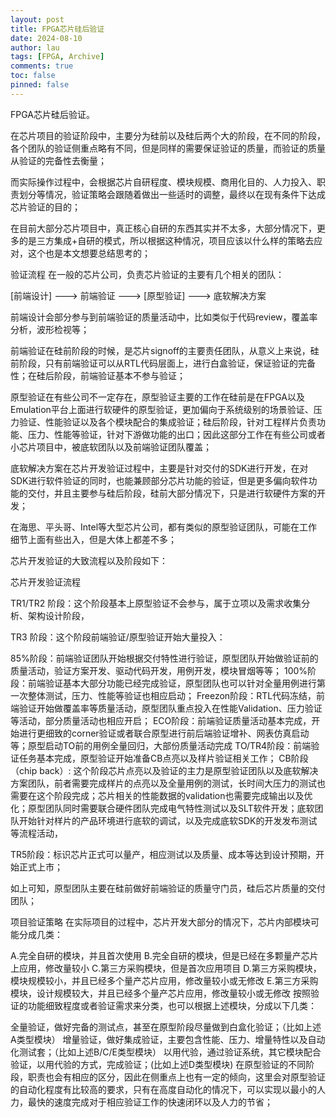 ```yaml
---
layout: post
title: FPGA芯片硅后验证
date: 2024-08-10
author: lau
tags: [FPGA, Archive]
comments: true
toc: false
pinned: false
---
```


FPGA芯片硅后验证。

<!-- more -->

在芯片项目的验证阶段中，主要分为硅前以及硅后两个大的阶段，在不同的阶段，各个团队的验证侧重点略有不同，但是同样的需要保证验证的质量，而验证的质量从验证的完备性去衡量；

而实际操作过程中，会根据芯片自研程度、模块规模、商用化目的、人力投入、职责划分等情况，验证策略会跟随着做出一些适时的调整，最终以在现有条件下达成芯片验证的目的；

在目前大部分芯片项目中，真正核心自研的东西其实并不太多，大部分情况下，更多的是三方集成+自研的模式，所以根据这种情况，项目应该以什么样的策略去应对，这个也是本文想要总结思考的；

验证流程
在一般的芯片公司，负责芯片验证的主要有几个相关的团队：

[前端设计] ---> 前端验证 ---> [原型验证] ---> 底软解决方案

前端设计会部分参与到前端验证的质量活动中，比如类似于代码review，覆盖率分析，波形检视等；

前端验证在硅前阶段的时候，是芯片signoff的主要责任团队，从意义上来说，硅前阶段，只有前端验证可以从RTL代码层面上，进行白盒验证，保证验证的完备性；在硅后阶段，前端验证基本不参与验证；

原型验证在有些公司不一定存在，原型验证主要的工作在硅前是在FPGA以及Emulation平台上面进行软硬件的原型验证，更加偏向于系统级别的场景验证、压力验证、性能验证以及各个模块配合的集成验证；硅后阶段，针对工程样片负责功能、压力、性能等验证，针对下游做功能的出口；因此这部分工作在有些公司或者小芯片项目中，被底软团队以及前端验证团队覆盖；

底软解决方案在芯片开发验证过程中，主要是针对交付的SDK进行开发，在对SDK进行软件验证的同时，也能兼顾部分芯片功能的验证，但是更多偏向软件功能的交付，并且主要参与硅后阶段，硅前大部分情况下，只是进行软硬件方案的开发；

在海思、平头哥、Intel等大型芯片公司，都有类似的原型验证团队，可能在工作细节上面有些出入，但是大体上都差不多；

芯片开发验证的大致流程以及阶段如下：

芯片开发验证流程

TR1/TR2 阶段：这个阶段基本上原型验证不会参与，属于立项以及需求收集分析、架构设计阶段，

TR3 阶段：这个阶段前端验证/原型验证开始大量投入：

85%阶段：前端验证团队开始根据交付特性进行验证，原型团队开始做验证前的质量活动，验证方案开发、驱动代码开发，用例开发，模块冒烟等等；
100%阶段：前端验证基本大部分功能已经完成验证，原型团队也可以针对全量用例进行第一次整体测试，压力、性能等验证也相应启动；
Freezon阶段：RTL代码冻结，前端验证开始做覆盖率等质量活动，原型团队重点投入在性能Validation、压力验证等活动，部分质量活动也相应开启；
ECO阶段：前端验证质量活动基本完成，开始进行更细致的corner验证或者联合原型进行前后端验证增补、网表仿真启动等；原型启动TO前的用例全量回归，大部份质量活动完成
TO/TR4阶段：前端验证任务基本完成，原型验证开始准备CB点亮以及样片验证相关工作；
CB阶段（chip back）: 这个阶段芯片点亮以及验证的主力是原型验证团队以及底软解决方案团队，前者需要完成样片的点亮以及全量用例的测试，长时间大压力的测试也需要在这个阶段完成；芯片相关的性能数据的validation也需要完成输出以及优化；原型团队同时需要联合硬件团队完成电气特性测试以及SLT软件开发；底软团队开始针对样片的产品环境进行底软的调试，以及完成底软SDK的开发发布测试等流程活动，

TR5阶段：标识芯片正式可以量产，相应测试以及质量、成本等达到设计预期，开始正式上市；

如上可知，原型团队主要在硅前做好前端验证的质量守门员，硅后芯片质量的交付团队；

项目验证策略
在实际项目的过程中，芯片开发大部分的情况下，芯片内部模块可能分成几类：

A.完全自研的模块，并且首次使用
B.完全自研的模块，但是已经在多颗量产芯片上应用，修改量较小
C.第三方采购模块，但是首次应用项目
D.第三方采购模块，模块规模较小，并且已经多个量产芯片应用，修改量较小或无修改
E.第三方采购模块，设计规模较大，并且已经多个量产芯片应用，修改量较小或无修改
按照验证的功能细致程度或者验证需求来分类，也可以根据上述模块，分成以下几类：

全量验证，做好完备的测试点，甚至在原型阶段尽量做到白盒化验证；（比如上述A类型模块）
增量验证，做好集成验证，主要包含性能、压力、增量特性以及自动化测试套；（比如上述B/C/E类型模块）
以用代验，通过验证系统，其它模块配合验证，以用代验的方式，完成验证；(比如上述D类型模块)
在原型验证的不同阶段，职责也会有相应的区分，因此在侧重点上也有一定的倾向，这里会对原型验证的自动化程度有比较高的要求，只有在高度自动化的情况下，可以实现以最小的人力，最快的速度完成对于相应验证工作的快速闭环以及人力的节省；
